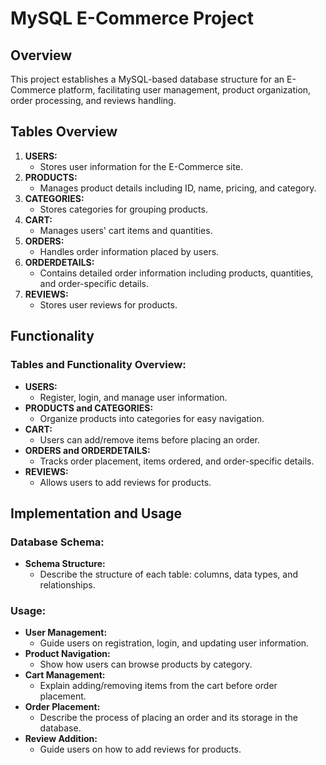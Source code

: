 
# MySQL E-Commerce Project

## Overview
This project establishes a MySQL-based database structure for an E-Commerce platform, facilitating user management, product organization, order processing, and reviews handling.

## Tables Overview
1. **USERS:**
   - Stores user information for the E-Commerce site.
2. **PRODUCTS:**
   - Manages product details including ID, name, pricing, and category.
3. **CATEGORIES:**
   - Stores categories for grouping products.
4. **CART:**
   - Manages users' cart items and quantities.
5. **ORDERS:**
   - Handles order information placed by users.
6. **ORDERDETAILS:**
   - Contains detailed order information including products, quantities, and order-specific details.
7. **REVIEWS:**
   - Stores user reviews for products.

## Functionality
### Tables and Functionality Overview:
- **USERS:**
  - Register, login, and manage user information.
- **PRODUCTS and CATEGORIES:**
  - Organize products into categories for easy navigation.
- **CART:**
  - Users can add/remove items before placing an order.
- **ORDERS and ORDERDETAILS:**
  - Tracks order placement, items ordered, and order-specific details.
- **REVIEWS:**
  - Allows users to add reviews for products.

## Implementation and Usage
### Database Schema:
- **Schema Structure:**
  - Describe the structure of each table: columns, data types, and relationships.

### Usage:
- **User Management:**
  - Guide users on registration, login, and updating user information.
- **Product Navigation:**
  - Show how users can browse products by category.
- **Cart Management:**
  - Explain adding/removing items from the cart before order placement.
- **Order Placement:**
  - Describe the process of placing an order and its storage in the database.
- **Review Addition:**
  - Guide users on how to add reviews for products.

